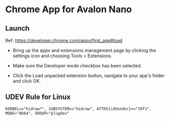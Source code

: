 # Chrome App for Avalon Nano

## Launch
Ref: https://developer.chrome.com/apps/first_app#load

* Bring up the apps and extensions management page by clicking the settings icon and choosing Tools > Extensions.

* Make sure the Developer mode checkbox has been selected.

* Click the Load unpacked extension button, navigate to your app's folder and click OK.

## UDEV Rule for Linux
`KERNEL=="hidraw*", SUBSYSTEM=="hidraw", ATTRS{idVendor}=="29f1", MODE="0664", GROUP="plugdev"`
